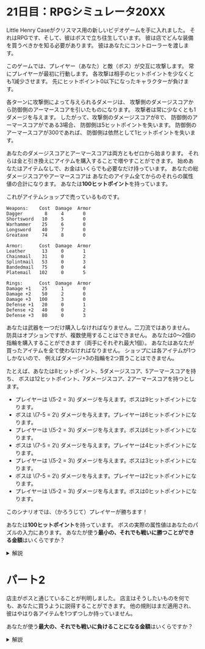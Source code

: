 # 21日目：RPGシミュレータ20XX

Little Henry Caseがクリスマス用の新しいビデオゲームを手に入れました。
それはRPGです、そして、彼はボスで立ち往生しています。
彼は店でどんな装備を買うべきかを知る必要があります。
彼はあなたにコントローラーを渡します。

このゲームでは、プレイヤー（あなた）と敵（ボス）が交互に攻撃します。
常にプレイヤーが最初に行動します。
各攻撃は相手のヒットポイントを少なくとも1減少させます。
先にヒットポイント0以下になったキャラクターが負けます。

各ターンに攻撃側によって与えられるダメージは、
攻撃側のダメージスコアから防御側のアーマースコアを引いたものになります。
攻撃者は常に少なくとも1ダメージを与えます。
したがって、攻撃側のダメージスコアが8で、
防御側のアーマースコアがである3場合、
防御側は5ヒットポイントを失います。
防御側のアーマースコアが300であれば、
防御側は依然として1ヒットポイントを失います。

あなたのダメージスコアとアーマースコアは両方ともゼロから始まります。
それらは金と引き換えにアイテムを購入することで増やすことができます。
始めあなたはアイテムなしで、お金はいくらでも必要なだけ持っています。
あなたの総ダメージスコアやアーマースコアは
あなたのアイテム全てからのそれらの属性値の合計になります。
あなたは**100ヒットポイント**を持っています。

これがアイテムショップで売っているものです。

~~~
Weapons:    Cost  Damage  Armor
Dagger        8     4       0
Shortsword   10     5       0
Warhammer    25     6       0
Longsword    40     7       0
Greataxe     74     8       0

Armor:      Cost  Damage  Armor
Leather      13     0       1
Chainmail    31     0       2
Splintmail   53     0       3
Bandedmail   75     0       4
Platemail   102     0       5

Rings:      Cost  Damage  Armor
Damage +1    25     1       0
Damage +2    50     2       0
Damage +3   100     3       0
Defense +1   20     0       1
Defense +2   40     0       2
Defense +3   80     0       3
~~~

あなたは武器を一つだけ購入しなければなりません。二刀流ではありません。
防具はオプションですが、複数使用することはできません。
あなたは0～2個の指輪を購入することができます（両手にそれぞれ最大1個）。
あなたはあなたが買ったアイテムを全て使わなければなりません。
ショップには各アイテムが1つしかないので、
例えばダメージ+3の指輪を2つ買うことはできません。

たとえば、あなたは8ヒットポイント、5ダメージスコア、5アーマースコアを持ち、
ボスは12ヒットポイント、7ダメージスコア、2アーマースコアを持つとします。

- プレイヤーは \\(5-2 = 3\\) ダメージを与えます。ボスは9ヒットポイントになります。
- ボスは \\(7-5 = 2\\) ダメージを与えます。プレイヤーは6ヒットポイントになります。
- プレイヤーは \\(5-2 = 3\\) ダメージを与えます。ボスは6ヒットポイントになります。
- ボスは \\(7-5 = 2\\) ダメージを与えます。プレイヤーは4ヒットポイントになります。
- プレイヤーは \\(5-2 = 3\\) ダメージを与えます。ボスは3ヒットポイントになります。
- ボスは \\(7-5 = 2\\) ダメージを与えます。プレイヤーは2ヒットポイントになります。
- プレイヤーは \\(5-2 = 3\\) ダメージを与えます。ボスは0ヒットポイントになります。

このシナリオでは、（かろうじて）プレイヤーが勝ちます！

あなたは**100ヒットポイント**を持っています。
ボスの実際の属性値はあなたのパズルの入力にあります。
あなたが使う**最小の、それでも戦いに勝つことができる金額**はいくらですか？

<details><summary>解説</summary><div>

お買い物の全ての場合を数え上げてみる。

武器はひとつだけ選んで購入する。

```haskell
weapon <- [(8,4.0),(10,5,0),(25,6,0),(40,7,0),(74,8,0)]
```

防具はひとつだけ選んで購入するか、使わないでもよい。

```haskell
armor <- [(0,0,0),(13,0,1),(31,0,2),(53,0,3),(75,0,4),(102,0,5)]
```

指輪は二つまで使える。

```haskell
rings = [(25,1,0),(50,2,0),(100,3,0),(20,0,1),(40,0,2),(80,0,3),(0,0,0)]
(ring1:rs) <- tails rings
ring2 <- if null rs then [ring1] else rs
```

総当たりの組み合わせを、費用の安い順にする。

```haskell
cags = sort
  [ weapon `add` armor `add` ring1 `add` ring2
  | weapon <- ...]
add (a,b,c) (d,e,f) = (a+d,b+e,c+f)
```

自分のHP、攻撃力、防御力を \\(h_1 = 100, a_1, g_1\\)、
ボスのそれを \\(h_2, a_2, g_2\\) とする。

こちらの攻撃1回で削るHP量は \\(\max(1, a_1-g_2)\\) で、
ボスを倒すまでかかるターン数は \\(\lceil \frac{h_2}{\max(1, a_1 - g_2)} \rceil\\) である。

ボスからの攻撃1回で削られるHP量は \\(\max(1, a_2-g_1)\\) で、
耐えるターン数は \\(\lceil \frac{h_1}{\max(1, a_1-g_2)} \rceil\\) である。

結局、この戦いに勝つ条件は
\\(\lceil \frac{h_1}{\max(1, a_1 - g_2)} \rceil \geq \lceil \frac{h_2}{\max(1, a_1 - g_2)} \rceil\\)
となる。

```haskell
win a1 g1 = divrup h1 (max 1 (a2 - g1)) >= divrup h2 (max 1 (a1 - g2))

h2 = ...
a2 = ...
g2 = ... -- 入力データ

part1 = head $ filter (\(_,a1,g1) -> win a1 g1) cags
```

</div></details>

# パート2

店主がボスと通じていることが判明しました。
店主はそうしたいものを何でも、あなたに買うように説得することができます。
他の規則はまだ適用され、彼はやはり各アイテムを1つずつしか持っていません。

あなたが使う**最大の、それでも戦いに負けることになる金額**はいくらですか？

<details><summary>解説</summary><div>

つまり上の逆順に、負ける最大の金額を探せばよい。

```haskell
part2 = head $ filter (\(_,a1,g1) -> not $ win a1 g1) $ reverse cags
```

</div></details>
